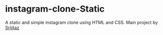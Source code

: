 # instagram-clone-Static
A static and simple instagram clone using HTML and CSS. Main project by [Srijitaz](https://github.com/Srijitaz)
